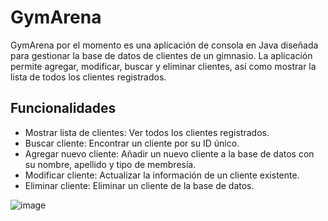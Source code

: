 # GymArena

GymArena por el momento es una aplicación de consola en Java diseñada para gestionar la base de datos de clientes de un gimnasio. La aplicación permite agregar, modificar, buscar y eliminar clientes, así como mostrar la lista de todos los clientes registrados.

## Funcionalidades

- Mostrar lista de clientes: Ver todos los clientes registrados.
- Buscar cliente: Encontrar un cliente por su ID único.
- Agregar nuevo cliente: Añadir un nuevo cliente a la base de datos con su nombre, apellido y tipo de membresía.
- Modificar cliente: Actualizar la información de un cliente existente.
- Eliminar cliente: Eliminar un cliente de la base de datos.

![image](https://github.com/user-attachments/assets/83eb8004-6af8-452d-a3ed-049ab7952c2e)

